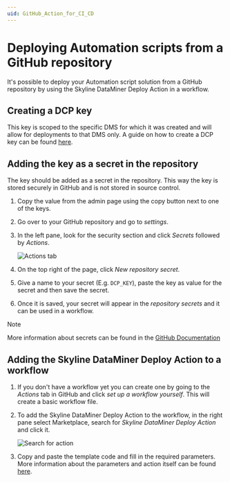 ```yaml
---
uid: GitHub_Action_for_CI_CD
---
```


# Deploying Automation scripts from a GitHub repository

It's possible to deploy your Automation script solution from a GitHub repository by using the Skyline DataMiner Deploy Action in a workflow.

## Creating a DCP key

This key is scoped to the specific DMS for which it was created and will allow for deployments to that DMS only. A guide on how to create a DCP key can be found [here](xref:Managing_DCP_keys).

## Adding the key as a secret in the repository

The key should be added as a secret in the repository. This way the key is stored securely in GitHub and is not stored in source control.

1. Copy the value from the admin page using the copy button next to one of the keys.
1. Go over to your GitHub repository and go to *settings*.
1. In the left pane, look for the security section and click *Secrets* followed by *Actions*.

   ![Actions tab](~/develop/images/GitHub_settings_secrets.png)

1. On the top right of the page, click *New repository secret*.
1. Give a name to your secret (E.g. `DCP_KEY`), paste the key as value for the secret and then save the secret.
1. Once it is saved, your secret will appear in the *repository secrets* and it can be used in a workflow.

> [!NOTE]
> More information about secrets can be found in the [GitHub Documentation](https://docs.github.com/en/actions/security-guides/encrypted-secrets)
>

## Adding the Skyline DataMiner Deploy Action to a workflow

1. If you don't have a workflow yet you can create one by going to the *Actions* tab in GitHub and click *set up a workflow yourself*. This will create a basic workflow file.
1. To add the Skyline DataMiner Deploy Action to the workflow, in the right pane select Marketplace, search for *Skyline DataMiner Deploy Action* and click it.

   ![Search for action](~/develop/images/GitHub_workflow_marketplace.png)

1. Copy and paste the template code and fill in the required parameters. More information about the parameters and action itself can be found [here](https://github.com/marketplace/actions/skyline-dataminer-deploy-action).